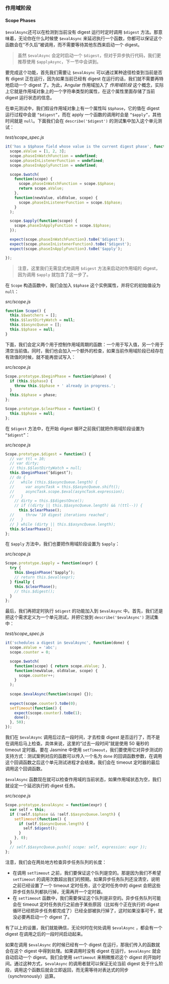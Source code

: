 ### 作用域阶段
#### Scope Phases

`$evalAsync`还可以在检测到当前没有 digest 运行时定时调用 `$digest` 方法。那意味着，无论你在什么时候使 `$evalAsync` 来延迟执行一个函数，你都可以保证这个函数会在“不久后”被调用，而不需要等待其他东西来启动一个 digest。

> 虽然 `$evalAsync` 会定时启动一个 `$digest`，但对于异步执行代码，我们更推荐使用 `$applyAsync`，下一节中会讲到。

要完成这个功能，首先我们需要让 `$evalAsync` 可以通过某种途径检查到当前是否有 digest 正在运行，因为如果当前已经有 digest 在运行的话，我们就不需要再特地启动一个 digest 了。为此，Angular 作用域加入了 _作用域阶段_ 这个概念，实际上它就是作用域对象上的一个字符串类型的属性，在这个属性里面存储了当前 digest 运行状态的信息。

在单元测试中，我们假设作用域对象上有一个属性叫 `$$phase`，它的值在 digest 运行过程中会是 `“$digest”`，而在 apply 一个函数的调用时会是 `“$apply”`，其他时间就是 `null`。下面我们会在 `describe('$digest')` 的测试集中加入这个单元测试：

_test/scope_spec.js_

```js
it('has a $$phase field whose value is the current digest phase', function() {
  scope.aValue = [1, 2, 3];
  scope.phaseInWatchFunction = undefined;
  scope.phaseInListenerFunction = undefined;
  scope.phaseInApplyFunction = undefined;

  scope.$watch(
    function(scope) {
      scope.phaseInWatchFunction = scope.$$phase;
      return scope.aValue;
    },
    function(newValue, oldValue, scope) {
      scope.phaseInListenerFunction = scope.$$phase;
    }
  );

  scope.$apply(function(scope) {
    scope.phaseInApplyFunction = scope.$$phase;
  });

  expect(scope.phaseInWatchFunction).toBe('$digest');
  expect(scope.phaseInListenerFunction).toBe('$digest');
  expect(scope.phaseInApplyFunction).toBe('$apply');

});
```

> 注意，这里我们无需显式地调用 `$digest` 方法来启动对作用域的 digest，因为调用 `$apply` 就包含了这一步了。

在 `Scope` 构造函数中，我们会加入 `$$phase` 这个实例属性，并将它的初始值设为 `null`：

_src/scope.js_

```js
function Scope() {
  this.$$watchers = [];
  this.$$lastDirtyWatch = null;
  this.$$asyncQueue = [];
  this.$$phase = null;
}
```

下面，我们会定义两个用于控制作用域周期的函数：一个用于写入值，另一个用于清空当前值。同时，我们也会加入一个额外的检查，如果当前作用域阶段已经存在有效值的时候，就不能再尝试写入：

_src/scope.js_

```js
Scope.prototype.$beginPhase = function(phase) {
  if (this.$$phase) {
    throw this.$$phase + ' already in progress.';
  }
  this.$$phase = phase;
};

Scope.prototype.$clearPhase = function() {
  this.$$phase = null;
};
```

在 `$digest` 方法中，在开始 digest 循环之前我们就把作用域阶段设置为 `“$digest”`：

_src/scope.js_

```js
Scope.prototype.$digest = function() {
  // var ttl = 10;
  // var dirty;
  // this.$$lastDirtyWatch = null;
  this.$beginPhase(‘$digest’);
  // do {
  //   while (this.$$asyncQueue.length) {
  //     var asyncTask = this.$$asyncQueue.shift();
  //     asyncTask.scope.$eval(asyncTask.expression);
  //   }
    // dirty = this.$$digestOnce();
    // if ((dirty || this.$$asyncQueue.length) && !(ttl--)) {
      this.$clearPhase();
  //     throw '10 digest iterations reached';
  //   }
  // } while (dirty || this.$$asyncQueue.length);
  this.$clearPhase();
};
```

在 `$apply` 方法中，我们也要把作用域阶段设置为 `$apply`：

_src/scope.js_

```js
Scope.prototype.$apply = function(expr) {
  try {
    this.$beginPhase(‘$apply’);
    // return this.$eval(expr);
  } finally {
    this.$clearPhase();
    // this.$digest();
  }
};
```

最后，我们再把定时执行 `$digest` 的功能加入到 `$evalAsync` 中。首先，我们还是把这个需求定义为一个单元测试，并把它放到 `describe('$evalAsync')` 测试集中：

_test/scope_spec.js_

```js
it('schedules a digest in $evalAsync', function(done) {
  scope.aValue = 'abc';
  scope.counter = 0;

  scope.$watch(
    function(scope) { return scope.aValue; },
    function(newValue, oldValue, scope) {
      scope.counter++;
    }
  );
  
  scope.$evalAsync(function(scope) {});
  
  expect(scope.counter).toBe(0);
  setTimeout(function() {
    expect(scope.counter).toBe(1);
    done();
  }, 50);
});
```

我们在 `$evalAsync` 调用后过去一段时间，才去检查 digest 是否运行了，而不是在调用后马上检查。具体来说，这里的“过去一段时间”就是使用 50 毫秒的 timeout 定时器。要在 Jasmine 中使用 `setTimeout`，我们要使用它对异步测试的支持方式：测试案例对应的函数可以传入一个名为 `done` 的回调函数参数，在调用这个回调函数之后这个单元测试进程才会结束。我们会在 timeout 定时器的最后调用这个回调函数。

`$evalAsync` 函数现在就可以检查作用域的当前状态，如果作用域状态为空，我们就设定一个延迟执行的 digest 任务。

_src/scope.js_

```js
Scope.prototype.$evalAsync = function(expr) {
  var self = this;
  if (!self.$$phase && !self.$$asyncQueue.length) {
    setTimeout(function() {
      if (self.$$asyncQueue.length) {
        self.$digest();
      }
    }, 0);
  }
  // self.$$asyncQueue.push({ scope: self, expression: expr });
};
```

注意，我们会在两处地方检查异步任务队列的长度：

- 在调用 `setTimeout` 之前，我们要保证这个队列是空的。那是因为我们不希望 `setTimeout` 的调用次数超出我们的预期。如果异步任务队列还没清空，说明之前已经设置了一个 timeout 定时任务，这个定时任务中的 digest 会把这些异步任务队列都执行掉，无需再开一个定时器。
- 在 `setTimeout` 函数中，我们需要保证这个队列是非空的。异步任务队列可能会在 timeout 定时任务执行之前由于某些原因（比如有个正在执行的 digest 循环已经把异步任务都完成了）已经全部被执行掉了，这时如果没事可干，就没必要再启动一个 digest 了。

有了以上的设置，我们就能确信，无论何时在何处调用 `$evalAsync` ，都会有一个 digest 在调用之后的一段时间启动起来。

如果在调用 `$evalAsync` 的时候已经有一个 digest 在运行，那我们传入的函数就会在这个 digest 中得到处理。如果调用时没有 digest 在运行，`$evalAsync` 就会自动启动一个 digest。我们会使用 `setTimeout` 来稍微推迟这个 digest 的开始时间。通过这种方式，`$evalAsync` 的调用者就可以保证无论当前 digest 处于什么阶段，调用这个函数后就会立即返回，而无需等待对表达式的同步（synchronously）运算。